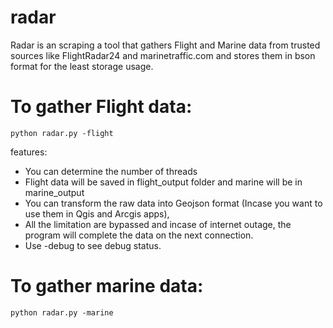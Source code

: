 # radar 
Radar is an scraping a tool that gathers Flight and Marine data from trusted sources like FlightRadar24 and marinetraffic.com and stores them in bson format for the least storage usage.

# To gather Flight data:
`python radar.py -flight`

features:
- You can determine the number of threads
- Flight data will be saved in flight_output folder and marine will be in marine_output
- You can transform the raw data into Geojson format (Incase you want to use them in Qgis and Arcgis apps),  
- All the limitation are bypassed and incase of internet outage, the program will complete the data on the next connection.
- Use -debug to see debug status.

# To gather marine data:
`python radar.py -marine`
